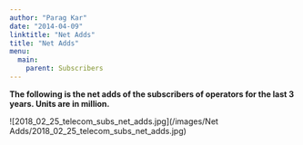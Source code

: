 ```yaml
---
author: "Parag Kar"
date: "2014-04-09"
linktitle: "Net Adds"
title: "Net Adds"
menu:
  main:
    parent: Subscribers
---
```



**The following is the net adds of the subscribers of operators for the last 3 years. Units are in million.**

![2018_02_25_telecom_subs_net_adds.jpg](/images/Net Adds/2018_02_25_telecom_subs_net_adds.jpg)

 

